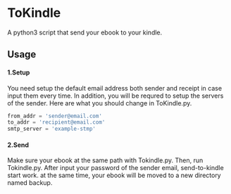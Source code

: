 # ToKindle
A python3 script that send your ebook to your kindle.
## Usage
#### 1.Setup
You need setup the default email address both sender and receipt in case input them every time.
In addition, you will be requred to setup the servers of the sender. 
Here are what you should change in ToKindle.py.
```python
from_addr = 'sender@email.com'
to_addr = 'recipient@email.com'
smtp_server = 'example-stmp'
```
#### 2.Send
Make sure your ebook at the same path with Tokindle.py. 
Then, run Tokindle.py. After input your password of the sender email, send-to-kindle start work. at the same time, your ebook will be moved to a new directory named backup. 
